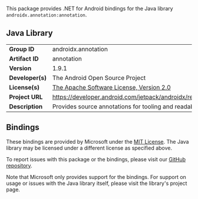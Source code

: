 This package provides .NET for Android bindings for the Java library `androidx.annotation:annotation`.

## Java Library

| | |
|-|-|
| **Group ID** | androidx.annotation |
| **Artifact ID** | annotation |
| **Version** | 1.9.1 |
| **Developer(s)** | The Android Open Source Project |
| **License(s)** | [The Apache Software License, Version 2.0](http://www.apache.org/licenses/LICENSE-2.0.txt) |
| **Project URL** | https://developer.android.com/jetpack/androidx/releases/annotation#1.9.1 |
| **Description** | Provides source annotations for tooling and readability. |

## Bindings

These bindings are provided by Microsoft under the [MIT License](https://opensource.org/licenses/MIT). The Java
library may be licensed under a different license as specified above.

To report issues with this package or the bindings, please visit our [GitHub repository](https://aka.ms/android-libraries).

Note that Microsoft only provides support for the bindings. For support on
usage or issues with the Java library itself, please visit the library's project page.
